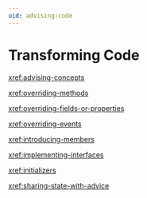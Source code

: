 ```yaml
---
uid: advising-code
---
```


# Transforming Code

<xref:advising-concepts>

<xref:overriding-methods>

<xref:overriding-fields-or-properties>

<xref:overriding-events>

<xref:introducing-members>

<xref:implementing-interfaces>

<xref:initializers>

<xref:sharing-state-with-advice>